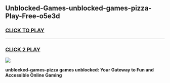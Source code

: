 
## Unblocked-Games-unblocked-games-pizza-Play-Free-o5e3d
<h3>
<a href="https://premium76.site?title=unblocked-games-pizza&ref=20A">CLICK TO PLAY</a></h3>
<hr>

<h3>
<a href="https://premium76.site?title=unblocked-games-pizza&ref=20A">CLICK 2 PLAY</a>
  
</h3>

<a href="https://premium76.site?title=unblocked-games-pizza&ref=20A"><img src="https://clearcache.store/games.png"></a>


**unblocked-games-pizza games unblocked: Your Gateway to Fun and Accessible Online Gaming**

